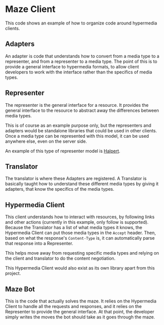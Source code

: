 Maze Client
===========

This code shows an example of how to organize code around hypermedia clients.

## Adapters

An adapter is code that understands how to convert from a media type to a representer, and from a representer to a media type. The point of this is to provide a general interface to hypermedia formats, to allow client developers to work with the interface rather than the specifics of media types.

## Representer

The representer is the general interface for a resource. It provides the general interface to the resource to abstract away the differences between media types.

This is of course as an example purpose only, but the representers and adapters would be standalone libraries that could be used in other clients. Once a media type can be represented with this model, it can be used anywhere else, even on the server side.

An example of this type of representer model is [Halpert](https://github.com/smizell/halpert).

## Translator

The translator is where these Adapters are registered. A Translator is basically taught how to understand these different media types by giving it adapters, that know the specifics of the media types.

## Hypermedia Client

This client understands how to interact with resources, by following links and other actions (currently in this example, only follow is supported). Because the Translator has a list of what media types it knows, the Hypermedia Client can put those media types in the `Accept` header. Then, based on what the response's `Content-Type` is, it can automatically parse that response into a Representer. 

This helps move away from requesting specific media types and relying on the client and translator to do the content negotiation.

This Hypermedia Client would also exist as its own library apart from this project.

## Maze Bot

This is the code that actually solves the maze. It relies on the Hypermedia Client to handle all the requests and responses, and it relies on the Representer to provide the general interface. At that point, the developer simply writes the moves the bot should take as it goes through the maze.
